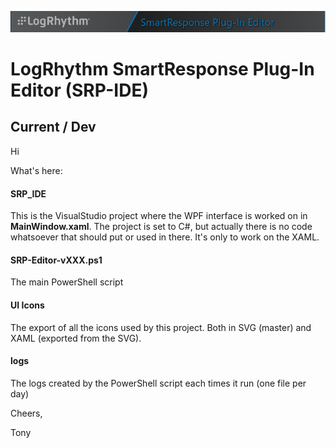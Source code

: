 ![LogRhythm / SmartResponse Plug-In Editor](/Banner.png "LogRhythm SmartResponse Plug-In Editor")
# LogRhythm SmartResponse Plug-In Editor (SRP-IDE)
## Current / Dev

Hi

What's here:

#### **SRP_IDE**
This is the VisualStudio project where the WPF interface is worked on in **MainWindow.xaml**.
The project is set to C#, but actually there is no code whatsoever that should put or used in there.
It's only to work on the XAML.

#### **SRP-Editor-vXXX.ps1**
The main PowerShell script

#### **UI Icons**
The export of all the icons used by this project. Both in SVG (master) and XAML (exported from the SVG).

#### **logs**
The logs created by the PowerShell script each times it run (one file per day)

Cheers,

 Tony
 